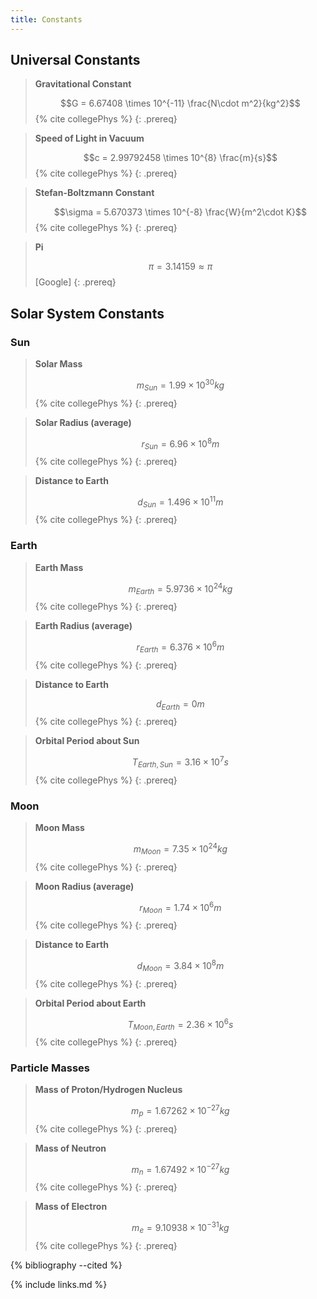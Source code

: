 ```yaml
---
title: Constants
---
```


## Universal Constants
> **Gravitational Constant**
>
> $$G = 6.67408 \times 10^{-11} \frac{N\cdot m^2}{kg^2}$$ {% cite collegePhys %}
{: .prereq}

> **Speed of Light in Vacuum**
>
> $$c = 2.99792458 \times 10^{8} \frac{m}{s}$$ {% cite collegePhys %}
{: .prereq}

> **Stefan-Boltzmann Constant**
>
> $$\sigma = 5.670373 \times 10^{-8} \frac{W}{m^2\cdot K}$$ {% cite collegePhys %}
{: .prereq}

> **Pi**
>
> $$\pi = 3.14159 \approx \pi $$ [Google]
{: .prereq}

## Solar System Constants
### Sun
> **Solar Mass**
>
> $$m_{Sun} = 1.99 \times 10^{30} kg$$ {% cite collegePhys %}
{: .prereq}

> **Solar Radius (average)**
>
> $$r_{Sun} = 6.96 \times 10^{8} m$$ {% cite collegePhys %}
{: .prereq}

> **Distance to Earth**
>
> $$d_{Sun} = 1.496 \times 10^{11} m$$ {% cite collegePhys %}
{: .prereq}


### Earth
> **Earth Mass**
>
> $$m_{Earth} = 5.9736 \times 10^{24} kg$$ {% cite collegePhys %}
{: .prereq}

> **Earth Radius (average)**
>
> $$r_{Earth} = 6.376 \times 10^{6} m$$ {% cite collegePhys %}
{: .prereq}

> **Distance to Earth**
>
> $$d_{Earth} = 0 m$$ {% cite collegePhys %}
{: .prereq}

> **Orbital Period about Sun**
>
> $$T_{Earth,Sun} = 3.16 \times 10^7 s$$ {% cite collegePhys %}
{: .prereq}

### Moon
> **Moon Mass**
>
> $$m_{Moon} = 7.35 \times 10^{24} kg$$ {% cite collegePhys %}
{: .prereq}

> **Moon Radius (average)**
>
> $$r_{Moon} = 1.74 \times 10^{6} m$$ {% cite collegePhys %}
{: .prereq}

> **Distance to Earth**
>
> $$d_{Moon} = 3.84 \times 10^{8} m$$ {% cite collegePhys %}
{: .prereq}

> **Orbital Period about Earth**
>
> $$T_{Moon,Earth} = 2.36 \times 10^6 s$$ {% cite collegePhys %}
{: .prereq}

### Particle Masses
> **Mass of Proton/Hydrogen Nucleus**
>
> $$m_p = 1.67262 \times 10^{-27} kg$$ {% cite collegePhys %}
{: .prereq}

> **Mass of Neutron**
>
> $$m_n = 1.67492 \times 10^{-27} kg$$ {% cite collegePhys %}
{: .prereq}

> **Mass of Electron**
>
> $$m_e = 9.10938 \times 10^{-31} kg$$ {% cite collegePhys %}
{: .prereq}


 {% bibliography --cited %}


{% include links.md %}
